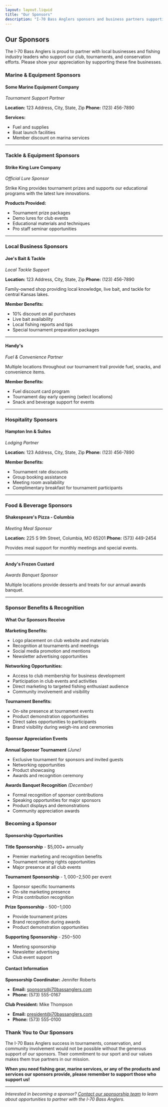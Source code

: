 ```yaml
---
layout: layout.liquid
title: "Our Sponsors"
description: "I-70 Bass Anglers sponsors and business partners supporting our club and tournaments."
---
```


## Our Sponsors

The I-70 Bass Anglers is proud to partner with local businesses and fishing industry leaders who support our club, tournaments, and conservation efforts. Please show your appreciation by supporting these fine businesses.

### Marine & Equipment Sponsors

#### **Some Marine Equipment Company**
*Tournament Support Partner*

**Location:** 123 Address, City, State, Zip
**Phone:** (123) 456-7890

**Services:**
- Fuel and supplies
- Boat launch facilities
- Member discount on marina services

---

### Tackle & Equipment Sponsors

#### **Strike King Lure Company**
*Official Lure Sponsor*

Strike King provides tournament prizes and supports our educational programs with the latest lure innovations.

**Products Provided:**
- Tournament prize packages
- Demo lures for club events
- Educational materials and techniques
- Pro staff seminar opportunities

---

### Local Business Sponsors

#### **Joe's Bait & Tackle**
*Local Tackle Support*

**Location:** 123 Address, City, State, Zip
**Phone:** (123) 456-7890

Family-owned shop providing local knowledge, live bait, and tackle for central Kansas lakes.

**Member Benefits:**
- 10% discount on all purchases
- Live bait availability
- Local fishing reports and tips
- Special tournament preparation packages

---

#### **Handy's**
*Fuel & Convenience Partner*

Multiple locations throughout our tournament trail provide fuel, snacks, and convenience items.

**Member Benefits:**
- Fuel discount card program
- Tournament day early opening (select locations)
- Snack and beverage support for events

---

### Hospitality Sponsors

#### **Hampton Inn & Suites**
*Lodging Partner*

**Location:** 123 Address, City, State, Zip
**Phone:** (123) 456-7890

**Member Benefits:**
- Tournament rate discounts
- Group booking assistance
- Meeting room availability
- Complimentary breakfast for tournament participants

---

### Food & Beverage Sponsors

#### **Shakespeare's Pizza - Columbia**
*Meeting Meal Sponsor*

**Location:** 225 S 9th Street, Columbia, MO 65201
**Phone:** (573) 449-2454

Provides meal support for monthly meetings and special events.

---

#### **Andy's Frozen Custard**
*Awards Banquet Sponsor*

Multiple locations provide desserts and treats for our annual awards banquet.

---

### Sponsor Benefits & Recognition

#### **What Our Sponsors Receive**

**Marketing Benefits:**
- Logo placement on club website and materials
- Recognition at tournaments and meetings
- Social media promotion and mentions
- Newsletter advertising opportunities

**Networking Opportunities:**
- Access to club membership for business development
- Participation in club events and activities
- Direct marketing to targeted fishing enthusiast audience
- Community involvement and visibility

**Tournament Benefits:**
- On-site presence at tournament events
- Product demonstration opportunities
- Direct sales opportunities to participants
- Brand visibility during weigh-ins and ceremonies

#### **Sponsor Appreciation Events**

**Annual Sponsor Tournament** *(June)*
- Exclusive tournament for sponsors and invited guests
- Networking opportunities
- Product showcasing
- Awards and recognition ceremony

**Awards Banquet Recognition** *(December)*
- Formal recognition of sponsor contributions
- Speaking opportunities for major sponsors
- Product displays and demonstrations
- Community appreciation awards

### Becoming a Sponsor

#### **Sponsorship Opportunities**

**Title Sponsorship** - $5,000+ annually
- Premier marketing and recognition benefits
- Tournament naming rights opportunities
- Major presence at all club events

**Tournament Sponsorship** - $1,000-$2,500 per event
- Sponsor specific tournaments
- On-site marketing presence
- Prize contribution recognition

**Prize Sponsorship** - $500-$1,000
- Provide tournament prizes
- Brand recognition during awards
- Product demonstration opportunities

**Supporting Sponsorship** - $250-$500
- Meeting sponsorship
- Newsletter advertising
- Club event support

#### **Contact Information**

**Sponsorship Coordinator:** Jennifer Roberts
- **Email:** sponsors@i70bassanglers.com
- **Phone:** (573) 555-0167

**Club President:** Mike Thompson
- **Email:** president@i70bassanglers.com
- **Phone:** (573) 555-0100

### Thank You to Our Sponsors

The I-70 Bass Anglers success in tournaments, conservation, and community involvement would not be possible without the generous support of our sponsors. Their commitment to our sport and our values makes them true partners in our mission.

**When you need fishing gear, marine services, or any of the products and services our sponsors provide, please remember to support those who support us!**

---

*Interested in becoming a sponsor? [Contact our sponsorship team](mailto:sponsors@i70bassanglers.com) to learn about opportunities to partner with the I-70 Bass Anglers.*
